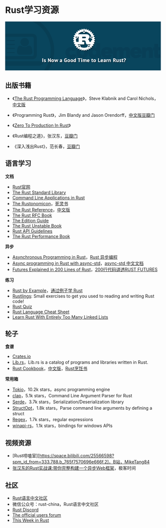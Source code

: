 # Rust学习资源

![](img/learn_rust_now.png)

## 出版书籍

- 《[The Rust Programming Language](https://doc.rust-lang.org/stable/book/#the-rust-programming-language)》，Steve Klabnik and Carol Nichols，[中文版](https://kaisery.github.io/trpl-zh-cn/)

- 《Programming Rust》，Jim Blandy and Jason Orendorff，[中文版豆瓣门](https://book.douban.com/subject/35217097/)
- 《[Zero To Production In Rust](https://www.zero2prod.com/)》

- 《Rust编程之道》，张汉东，[豆瓣门](https://book.douban.com/subject/30418895/)
- 《深入浅出Rust》，范长春，[豆瓣门](https://book.douban.com/subject/30312231/)

## 语言学习

**文档**

- [Rust官网](https://www.rust-lang.org/zh-CN/)
- [The Rust Standard Library](https://doc.rust-lang.org/std/index.html)
- [Command Line Applications in Rust](https://rust-cli.github.io/book/index.html)
- [The Rustonomicon](https://doc.rust-lang.org/nomicon/)，[死灵书](http://120.78.128.153/rustonomicon/)
- [The Rust Reference](https://doc.rust-lang.org/stable/reference/)，[中文版](https://minstrel1977.gitee.io/rust-reference/)
- [The Rust RFC Book](https://rust-lang.github.io/rfcs/)
- [The Edition Guide](https://doc.rust-lang.org/nightly/edition-guide/)
- [The Rust Unstable Book](https://doc.rust-lang.org/beta/unstable-book/)
- [Rust API Guidelines](https://link.zhihu.com/?target=https%3A//rust-lang.github.io/api-guidelines/about.html)
- [The Rust Performance Book](https://nnethercote.github.io/perf-book/) 

**异步**

- [Asynchronous Programming in Rust](https://rust-lang.github.io/async-book/)，[Rust 异步编程](https://learnku.com/docs/async-book/2018)
- [Async programming in Rust with async-std](https://book.async.rs/)，[async-std 中文文档](https://learnku.com/docs/rust-async-std/)
- [Futures Explained in 200 Lines of Rust](https://cfsamson.github.io/books-futures-explained/introduction.html)，[200行代码讲透RUST FUTURES](https://stevenbai.top/rust/futures_explained_in_200_lines_of_rust/)

**练习**

- [Rust by Example](https://doc.rust-lang.org/rust-by-example/#rust-by-example)，[通过例子学 Rust](https://rustwiki.org/zh-CN/rust-by-example/)
- [Rustlings](https://github.com/rust-lang/rustlings): Small exercises to get you used to reading and writing Rust code!
- [Rust Quiz](https://dtolnay.github.io/rust-quiz/1)
- [Rust Language Cheat Sheet](https://cheats.rs/)
- [Learn Rust With Entirely Too Many Linked Lists](https://rust-unofficial.github.io/too-many-lists/)

## 轮子

**食谱**

- [Crates.io](https://crates.io/)
- [Lib.rs](https://lib.rs/)，Lib.rs is a catalog of programs and libraries written in Rust.
- [Rust Cookbook](https://rust-lang-nursery.github.io/rust-cookbook/)，[中文版](https://rust-cookbook.budshome.com/)，[Rust烹饪书](http://llever.com/rust-cookbook-zh/)

**常用箱**

- [Tokio](https://github.com/tokio-rs/tokio)，10.2k stars，async programming engine
- [clap](https://github.com/clap-rs/clap)，5.1k stars，Command Line Argument Parser for Rust
- [Serde](https://github.com/serde-rs/serde)，3.7k stars，Serialization/Deserialization library
- [StructOpt](https://github.com/TeXitoi/structopt)，1.8k stars，Parse command line arguments by defining a struct
- [Regex](https://github.com/rust-lang/regex)，1.7k stars，regular expressions
- [winapi-rs](https://github.com/retep998/winapi-rs)，1.1k stars，bindings for windows APIs

## 视频资源

- [Rust唠嗑室][https://space.bilibili.com/25566598?spm_id_from=333.788.b_765f7570696e666f.2]，B站，MikeTang84
- [张汉东的Rust实战课:带你完整构建一个异步Web框架](https://time.geekbang.org/course/intro/100060601)，极客时间

## 社区

- [Rust语言中文社区](https://rustcc.cn/)
- 微信公众号：rust-china，Rust语言中文社区
- [Rust Discord](https://discord.com/channels/442252698964721669/616119515113062421)
- [The official users forum](https://users.rust-lang.org/)
- [This Week in Rust](https://this-week-in-rust.org/)

